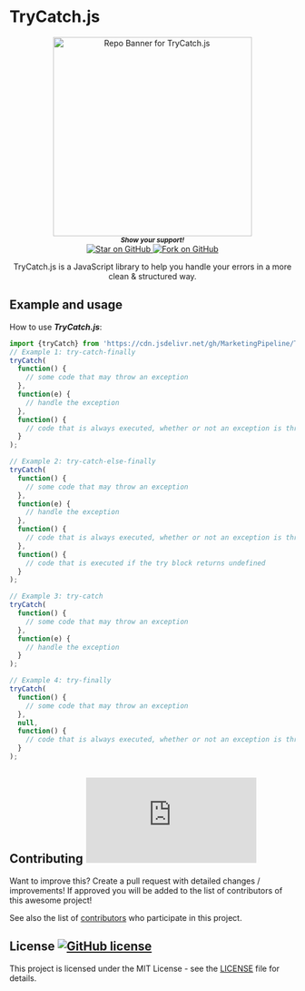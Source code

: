 # TryCatch.js



<div align="center">
 <a href="https://github.com/MarketingPipeline/TryCatch.js"> 
<img height=350 alt="Repo Banner for TryCatch.js" src="https://capsule-render.vercel.app/api?type=waving&color=539bf5&height=300&section=header&text=TryCatch.js&fontSize=60&fontColor=ffffff&animation=fadeIn&fontAlignY=38&desc=Handle%20your%20errors%20with%20ease!%20&descAlignY=60&descAlign=50"></img></a>
   <br>
  <small> <b><i>Show your support!</i> </b></small>
  <br>
   <a href="https://github.com/MarketingPipeline/TryCatch.js">
    <img title="Star on GitHub" src="https://img.shields.io/github/stars/MarketingPipeline/TryCatch.js.svg?style=social&label=Star">
  </a>
  <a href="https://github.com/MarketingPipeline/TryCatch.js/fork">
    <img title="Fork on GitHub" src="https://img.shields.io/github/forks/MarketingPipeline/TryCatch.js.svg?style=social&label=Fork">
  </a>
   </p>  
 
TryCatch.js is a JavaScript library to help you handle your errors in a more clean & structured way.    
</div>



## Example and usage

How to use **_TryCatch.js_**:

```js
import {tryCatch} from 'https://cdn.jsdelivr.net/gh/MarketingPipeline/TryCatch.js@v1.0.0/dist/trycatch.min.js';
// Example 1: try-catch-finally
tryCatch(
  function() {
    // some code that may throw an exception
  },
  function(e) {
    // handle the exception
  },
  function() {
    // code that is always executed, whether or not an exception is thrown
  }
);

// Example 2: try-catch-else-finally
tryCatch(
  function() {
    // some code that may throw an exception
  },
  function(e) {
    // handle the exception
  },
  function() {
    // code that is always executed, whether or not an exception is thrown
  },
  function() {
    // code that is executed if the try block returns undefined
  }
);

// Example 3: try-catch
tryCatch(
  function() {
    // some code that may throw an exception
  },
  function(e) {
    // handle the exception
  }
);

// Example 4: try-finally
tryCatch(
  function() {
    // some code that may throw an exception
  },
  null,
  function() {
    // code that is always executed, whether or not an exception is thrown
  }
);
```

## Contributing [![GitHub contributors](https://badgen.net/github/contributors/MarketingPipeline/TryCatch.js)](https://github.com/MarketingPipeline/TryCatch.js/graphs/contributors/)

Want to improve this? Create a pull request with detailed changes / improvements! If approved you will be added to the list of contributors of this awesome project!

See also the list of
[contributors](https://github.com/MarketingPipeline/TryCatch.js/graphs/contributors) who
participate in this project.

## License   [![GitHub license](https://img.shields.io/badge/license-MIT-blue.svg)](https://github.com/MarketingPipeline/TryCatch.js/blob/main/LICENSE)

This project is licensed under the MIT License - see the
[LICENSE](https://github.com/MarketingPipeline/TryCatch.js/blob/main/LICENSE) file for
details.
